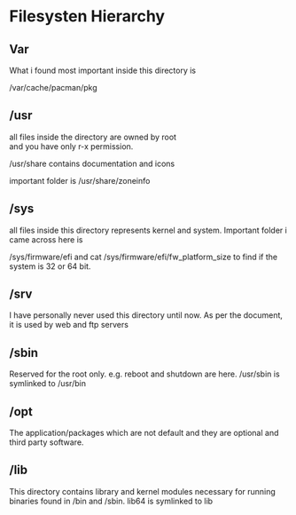 # Filesysten Hierarchy

## Var

What i found most important inside this directory is

/var/cache/pacman/pkg


## /usr

all files inside the directory are owned by root <br>
and you have only r-x permission.

/usr/share contains documentation and icons

important folder is /usr/share/zoneinfo

## /sys

all files inside this directory represents kernel and system.
Important folder i came across here is

/sys/firmware/efi and cat /sys/firmware/efi/fw_platform_size to find if the system is 32 or 64 bit.

## /srv

I have personally never used this directory until now.
As per the document, it is used by web and ftp servers

## /sbin

Reserved for the root only. e.g. reboot and shutdown are here.
/usr/sbin is symlinked to /usr/bin

## /opt

The application/packages which are not default and they are optional
and third party software.

## /lib

This directory contains library and kernel modules necessary for running
binaries found in /bin and /sbin. lib64 is symlinked to lib